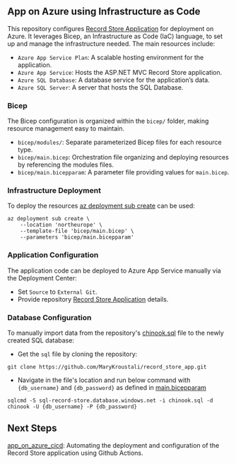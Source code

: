 ## App on Azure using Infrastructure as Code
This repository configures [Record Store Application](https://github.com/MaryKroustali/record_store_app) for deployment on Azure. It leverages Bicep, an Infrastructure as Code (IaC) language, to set up and manage the infrastructure needed. The main resources include:
- `Azure App Service Plan`: A scalable hosting environment for the application.
- `Azure App Service`: Hosts the ASP.NET MVC Record Store application.
- `Azure SQL Database`: A database service for the application’s data.
- `Azure SQL Server`: A server that hosts the SQL Database.

### Bicep

The Bicep configuration is organized within the `bicep/` folder, making resource management easy to maintain.
- `bicep/modules/`: Separate parameterized Bicep files for each resource type.
- `bicep/main.bicep`: Orchestration file organizing and deploying resources by referencing the modules files.
- `bicep/main.bicepparam`: A parameter file providing values for `main.bicep`.

### Infrastructure Deployment

To deploy the resources [az deployment sub create](https://learn.microsoft.com/en-us/cli/azure/deployment/sub?view=azure-cli-latest#az-deployment-sub-create) can be used:

```
az deployment sub create \
    --location 'northeurope' \
    --template-file 'bicep/main.bicep' \
    --parameters 'bicep/main.bicepparam'
```

### Application Configuration

The application code can be deployed to Azure App Service manually via the Deployment Center:
- Set `Source` to `External Git`.
- Provide repository [Record Store Application](https://github.com/MaryKroustali/record_store_app) details.

### Database Configuration

To manually import data from the repository's [chinook.sql](https://github.com/MaryKroustali/record_store_app/blob/main/SQL/chinook.sql) file to the newly created SQL database:

- Get the `sql` file by cloning the repository:
```
git clone https://github.com/MaryKroustali/record_store_app.git
```
- Navigate in the file's location and run below command with `{db_username}` and `{db_password}` as defined in [main.bicepparam](bicep/main.bicepparam)
```
sqlcmd -S sql-record-store.database.windows.net -i chinook.sql -d chinook -U {db_username} -P {db_password}
```

## Next Steps
[app_on_azure_cicd](app_on_azure_cicd): Automating the deployment and configuration of the Record Store application using Github Actions.
